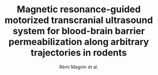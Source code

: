 ---
cat: ciel
subcat: midas
bestof: false
author: Rémi Magnin et al.
title: Magnetic resonance-guided motorized transcranial ultrasound system for blood-brain barrier permeabilization along arbitrary trajectories in rodents
journal: Journal of Therapeutic Ultrasound
year: 2015
type: article
doi: 10.1186/s40349-015-0044-5
---